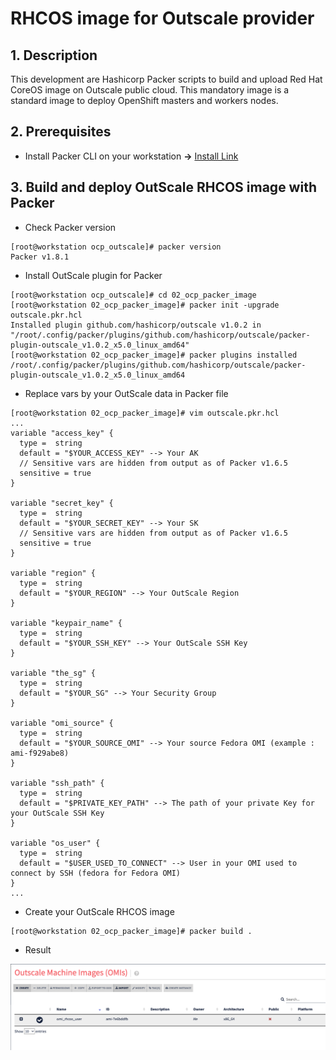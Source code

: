 # RHCOS image for Outscale provider

## 1. Description

This development are Hashicorp Packer scripts to build and upload Red Hat CoreOS image on Outscale public cloud. This mandatory image is a standard image to deploy OpenShift masters and workers nodes.

## 2. Prerequisites

- Install Packer CLI on your workstation **->** [Install Link](https://learn.hashicorp.com/tutorials/packer/get-started-install-cli)

## 3. Build and deploy OutScale RHCOS image with Packer

- Check Packer version
```
[root@workstation ocp_outscale]# packer version
Packer v1.8.1
```

- Install OutScale plugin for Packer
```
[root@workstation ocp_outscale]# cd 02_ocp_packer_image
[root@workstation 02_ocp_packer_image]# packer init -upgrade outscale.pkr.hcl 
Installed plugin github.com/hashicorp/outscale v1.0.2 in "/root/.config/packer/plugins/github.com/hashicorp/outscale/packer-plugin-outscale_v1.0.2_x5.0_linux_amd64"
[root@workstation 02_ocp_packer_image]# packer plugins installed
/root/.config/packer/plugins/github.com/hashicorp/outscale/packer-plugin-outscale_v1.0.2_x5.0_linux_amd64
```

- Replace vars by your OutScale data in Packer file
```
[root@workstation 02_ocp_packer_image]# vim outscale.pkr.hcl
...
variable "access_key" {
  type =  string
  default = "$YOUR_ACCESS_KEY" --> Your AK
  // Sensitive vars are hidden from output as of Packer v1.6.5
  sensitive = true
}

variable "secret_key" {
  type =  string
  default = "$YOUR_SECRET_KEY" --> Your SK
  // Sensitive vars are hidden from output as of Packer v1.6.5
  sensitive = true
}

variable "region" {
  type =  string
  default = "$YOUR_REGION" --> Your OutScale Region
}

variable "keypair_name" {
  type =  string
  default = "$YOUR_SSH_KEY" --> Your OutScale SSH Key
}

variable "the_sg" {
  type =  string
  default = "$YOUR_SG" --> Your Security Group
}

variable "omi_source" {
  type =  string
  default = "$YOUR_SOURCE_OMI" --> Your source Fedora OMI (example : ami-f929abe8)
}

variable "ssh_path" {
  type =  string
  default = "$PRIVATE_KEY_PATH" --> The path of your private Key for your OutScale SSH Key 
}

variable "os_user" {
  type =  string
  default = "$USER_USED_TO_CONNECT" --> User in your OMI used to connect by SSH (fedora for Fedora OMI)
}
...
```

- Create your OutScale RHCOS image
```
[root@workstation 02_ocp_packer_image]# packer build .
```

- Result

![omi](../docs/omi.png)
